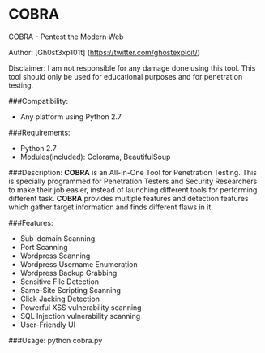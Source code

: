 # COBRA
COBRA - Pentest the Modern Web

Author: [Gh0st3xp101t] (https://twitter.com/ghostexploit/)

Disclaimer: I am not responsible for any damage done using this tool. This tool should only be used for educational purposes and for penetration testing.

###Compatibility:
* Any platform using Python 2.7

###Requirements:
* Python 2.7
* Modules(included): Colorama, BeautifulSoup

###Description:
**COBRA** is an All-In-One Tool for Penetration Testing. This is specially programmed for Penetration Testers and Security Researchers to make their job easier, instead of launching different tools for performing different task. **COBRA** provides multiple features and detection features which gather target information and finds different flaws in it. 

###Features:
* Sub-domain Scanning
* Port Scanning
* Wordpress Scanning
* Wordpress Username Enumeration
* Wordpress Backup Grabbing
* Sensitive File Detection
* Same-Site Scripting Scanning
* Click Jacking Detection
* Powerful XSS vulnerability scanning
* SQL Injection vulnerability scanning
* User-Friendly UI

###Usage:
python cobra.py
